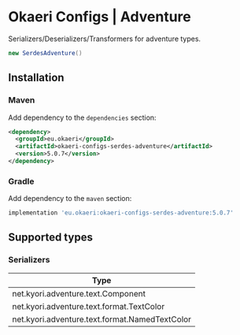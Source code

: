 # Okaeri Configs | Adventure

Serializers/Deserializers/Transformers for adventure types.

```java
new SerdesAdventure()
```

## Installation

### Maven

Add dependency to the `dependencies` section:

```xml
<dependency>
  <groupId>eu.okaeri</groupId>
  <artifactId>okaeri-configs-serdes-adventure</artifactId>
  <version>5.0.7</version>
</dependency>
```

### Gradle

Add dependency to the `maven` section:

```groovy
implementation 'eu.okaeri:okaeri-configs-serdes-adventure:5.0.7'
```

## Supported types

### Serializers

| Type |
|-|
| net.kyori.adventure.text.Component |
| net.kyori.adventure.text.format.TextColor |
| net.kyori.adventure.text.format.NamedTextColor |
